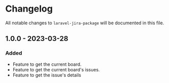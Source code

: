 # Changelog

All notable changes to `laravel-jira-package` will be documented in this file.

## 1.0.0 - 2023-03-28

### Added

- Feature to get the current board.
- Feature to get the current board's issues.
- Feature to get the issue's details
